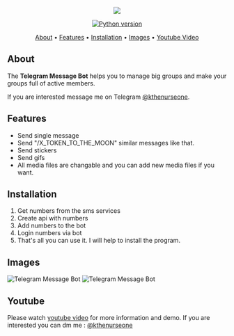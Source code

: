 <p align="center"><a href="https://youtu.be/5GEjW13YeUI" target="_blank"><img src="https://github.com/kthenurseone/telegram-message-bot/blob/main/video_kapak.png?raw=true"></a></p>

<p align="center">
    <a href="https://www.python.org/downloads/release/python-380/"><img src="https://img.shields.io/badge/python-3.8-blue.svg?style=plastic" alt="Python version"></a>
</p>

<p align="center">
  <a href="#about">About</a>
  •
  <a href="#features">Features</a>
  •
  <a href="#installation">Installation</a>
  •
  <a href="#images">Images</a>
  •
  <a href="#youtube">Youtube Video</a>
</p>

## About
The **Telegram Message Bot** helps you to manage big groups and make your groups full of active members.

If you are interested message me on Telegram [@kthenurseone](https://t.me/kthenurseone). 

## Features
- Send single message
- Send "/X_TOKEN_TO_THE_MOON" similar messages like that.
- Send stickers
- Send gifs
- All media files are changable and you can add new media files if you want.



## Installation
1) Get numbers from the sms services
2) Create api with numbers
3) Add numbers to the bot
4) Login numbers via bot
5) That's all you can use it.
I will help to install the program.


## Images
![Telegram Message Bot](https://github.com/kthenurseone/telegram-message-bot/blob/main/1.png?raw=true)
![Telegram Message Bot](https://github.com/kthenurseone/telegram-message-bot/blob/main/2.png?raw=true)



## Youtube
Please watch [youtube video](https://youtu.be/5GEjW13YeUI) for more information and demo. If you are interested you can dm me : [@kthenurseone](https://t.me/kthenurseone)
